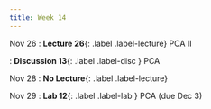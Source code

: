 ```yaml
---
title: Week 14
---
```



Nov 26
: **Lecture 26**{: .label .label-lecture} PCA II

: **Discussion 13**{: .label .label-disc } PCA

Nov 28
: **No Lecture**{: .label .label-lecture}


Nov 29
: **Lab 12**{: .label .label-lab } PCA (due Dec 3)